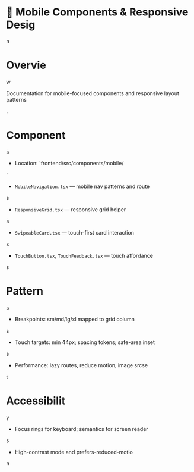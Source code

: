 

# 📱 Mobile Components & Responsive Desig

n

#

# Overvie

w

Documentation for mobile-focused components and responsive layout patterns

.

#

# Component

s

- Location: `frontend/src/components/mobile/

`

  - `MobileNavigation.tsx` — mobile nav patterns and route

s

  - `ResponsiveGrid.tsx` — responsive grid helper

s

  - `SwipeableCard.tsx` — touch-first card interaction

s

  - `TouchButton.tsx`, `TouchFeedback.tsx` — touch affordance

s

#

# Pattern

s

- Breakpoints: sm/md/lg/xl mapped to grid column

s

- Touch targets: min 44px; spacing tokens; safe-area inset

s

- Performance: lazy routes, reduce motion, image srcse

t

#

# Accessibilit

y

- Focus rings for keyboard; semantics for screen reader

s

- High-contrast mode and prefers-reduced-motio

n


